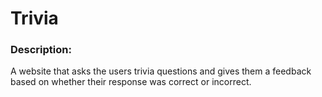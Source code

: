 # Trivia

### Description:
A website that asks the users trivia questions and gives them a feedback based on whether their response was correct or incorrect.